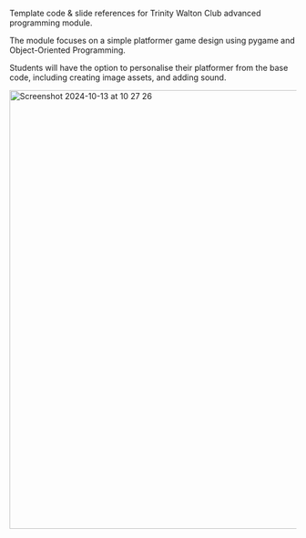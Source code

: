 Template code & slide references for Trinity Walton Club advanced programming module. 

The module focuses on a simple platformer game design using pygame and Object-Oriented Programming. 

Students will have the option to personalise their platformer from the base code, including creating image assets, and adding sound. 

<img width="771" alt="Screenshot 2024-10-13 at 10 27 26" src="https://github.com/user-attachments/assets/cfc2102e-8eac-437f-a058-d3b80dd00424">
